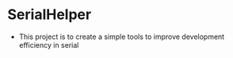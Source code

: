 # SerialHelper
- This project is to create a simple tools to improve development efficiency in serial
